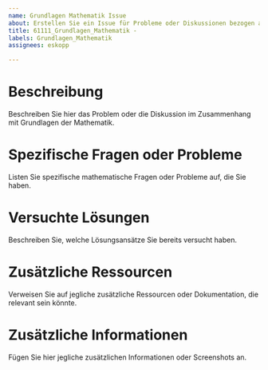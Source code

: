 ```yaml
---
name: Grundlagen Mathematik Issue
about: Erstellen Sie ein Issue für Probleme oder Diskussionen bezogen auf Grundlagen der Mathematik.
title: 61111_Grundlagen_Mathematik - 
labels: Grundlagen_Mathematik
assignees: eskopp

---
```


# Beschreibung
Beschreiben Sie hier das Problem oder die Diskussion im Zusammenhang mit Grundlagen der Mathematik.

# Spezifische Fragen oder Probleme
Listen Sie spezifische mathematische Fragen oder Probleme auf, die Sie haben.

# Versuchte Lösungen
Beschreiben Sie, welche Lösungsansätze Sie bereits versucht haben.

# Zusätzliche Ressourcen
Verweisen Sie auf jegliche zusätzliche Ressourcen oder Dokumentation, die relevant sein könnte.

# Zusätzliche Informationen
Fügen Sie hier jegliche zusätzlichen Informationen oder Screenshots an.

